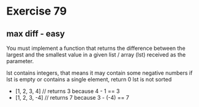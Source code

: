 # Exercise 79

## max diff - easy

You must implement a function that returns the difference between the largest and the smallest value in a given list / array (lst) received as the parameter.

lst contains integers, that means it may contain some negative numbers
if lst is empty or contains a single element, return 0
lst is not sorted

* [1, 2, 3, 4]   //  returns 3 because 4 -   1  == 3
* [1, 2, 3, -4]  //  returns 7 because 3 - (-4) == 7